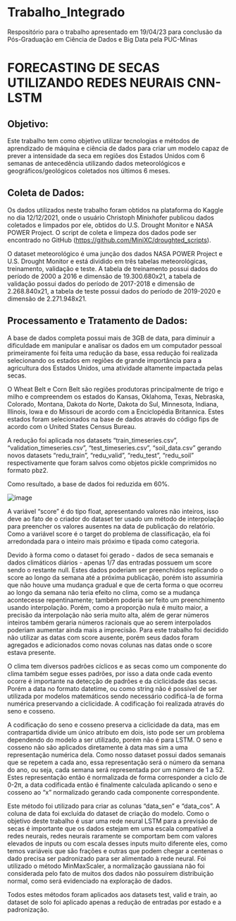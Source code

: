 # Trabalho_Integrado
  Respositório para o trabalho apresentado em 19/04/23 para conclusão da Pós-Graduação em Ciência de Dados e Big Data pela PUC-Minas

# FORECASTING DE SECAS UTILIZANDO REDES NEURAIS CNN-LSTM

## Objetivo:

  Este trabalho tem como objetivo utilizar tecnologias e métodos de aprendizado de máquina e ciência de dados para criar um modelo capaz de prever a intensidade da seca em regiões dos Estados Unidos com 6 semanas de antecedência utilizando dados meteorológicos e geográficos/geológicos coletados nos últimos 6 meses.

## Coleta de Dados:

  Os dados utilizados neste trabalho foram obtidos na plataforma do Kaggle no dia 12/12/2021, onde o usuário Christoph Minixhofer publicou dados coletados e limpados por ele, obtidos do U.S. Drought Monitor e NASA POWER Project. O script de coleta e limpeza dos dados pode ser encontrado no GitHub (https://github.com/MiniXC/droughted_scripts).

  O dataset meteorológico é uma junção dos dados NASA POWER Project e U.S. Drought Monitor e está dividido em três tabelas meteorológicas, treinamento, validação e teste. A tabela de treinamento possui dados do período de 2000 a 2016 e dimensão de 19.300.680x21, a tabela de validação possui dados do período de 2017-2018 e dimensão de 2.268.840x21, a tabela de teste possui dados do período de 2019-2020 e dimensão de 2.271.948x21. 

## Processamento e Tratamento de Dados:

  A base de dados completa possui mais de 3GB de data, para diminuir a dificuldade em manipular e analisar os dados em um computador pessoal primeiramente foi feita uma redução da base, essa redução foi realizada selecionando os estados em regiões de grande importância para a agricultura dos Estados Unidos, uma atividade altamente impactada pelas secas.
  
  O Wheat Belt e Corn Belt são regiões produtoras principalmente de trigo e milho e compreendem os estados do Kansas, Oklahoma, Texas, Nebraska, Colorado, Montana,
Dakota do Norte, Dakota do Sul, Minnesota, Indiana, Illinois, Iowa e do Missouri de acordo com a Enciclopédia Britannica. Estes estados foram selecionados na base de dados através do código fips de acordo com o United States Census Bureau.

  A redução foi aplicada nos datasets “train_timeseries.csv”, “validation_timeseries.csv”, “test_timeseries.csv”, “soil_data.csv” gerando novos datasets “redu_train”, “redu_valid”, “redu_test”, “redu_soil” respectivamente que foram salvos como objetos pickle comprimidos no formato pbz2.
  
  Como resultado, a base de dados foi reduzida em 60%.
  
  
  ![image](https://github.com/GuilhermeGAraujo/Trabalho_Integrado/assets/65792526/e60a3e3f-a528-41bd-be73-90eaf3c90145)

  A variável “score” é do tipo float, apresentando valores não inteiros, isso deve ao fato de o criador do dataset ter usado um método de interpolação para preencher os valores ausentes na data de publicação do relatório. Como a variável score é o target do problema de classificação, ela foi arredondada para o inteiro mais próximo e tipada como categoria.
  
  Devido à forma como o dataset foi gerado - dados de seca semanais e dados climáticos diários - apenas 1/7 das entradas possuem um score sendo o restante null. Estes
dados poderiam ser preenchidos replicando o score ao longo da semana até a próxima publicação, porém isto assumiria que não houve uma mudança gradual e que de certa forma o que ocorreu ao longo da semana não teria efeito no clima, como se a mudança acontecesse repentinamente; também poderia ser feito um preenchimento usando interpolação. Porém, como a proporção nula é muito maior, a precisão da interpolação não seria muito alta, além de gerar números inteiros também geraria números racionais que ao serem interpolados poderiam aumentar ainda mais a imprecisão. Para este trabalho foi decidido não utilizar as datas com score ausente, porém seus dados foram agregados e adicionados como novas colunas nas datas onde o score estava presente.

  O clima tem diversos padrões cíclicos e as secas como um componente do clima também segue esses padrões, por isso a data onde cada evento ocorre é importante na detecção de padrões e da ciclicidade das secas. Porém a data no formato datetime, ou como string não é possível de ser utilizada por modelos matemáticos sendo necessário codificá-la de forma numérica preservando a ciclicidade. A codificação foi realizada através do seno e cosseno.
  
  A codificação do seno e cosseno preserva a ciclicidade da data, mas em contrapartida divide um único atributo em dois, isto pode ser um problema dependendo do modelo a ser utilizado, porém não é para LSTM. O seno e cosseno não são aplicados diretamente à data mas sim a uma representação numérica dela. Como nosso dataset possui dados semanais que se repetem a cada ano, essa representação será o número da semana do ano, ou seja, cada semana será representada por um número de 1 a 52. Estes representação então é normalizada de forma corresponder a ciclo de 0-2π, a data codificada então é finalmente calculada aplicando o seno e cosseno ao “x” normalizado gerando cada componente correspondente.

  Este método foi utilizado para criar as colunas “data_sen” e “data_cos”. A coluna de data foi excluída do dataset de criação do modelo. Como o objetivo deste trabalho é usar uma rede neural LSTM para a previsão de secas é importante que os dados estejam em uma escala compatível a redes neurais, redes neurais raramente se comportam bem com valores elevados de inputs ou com escala desses inputs muito diferente eles, como temos variáveis que são frações e outras que podem chegar a centenas o dado precisa ser padronizado para ser alimentado à rede neural. Foi utilizado o método MinMaxScaler, a normalização gaussiana não foi considerada pelo fato de muitos dos dados não possuírem distribuição normal, como será evidenciado na exploração de dados.
  
  Todos estes métodos foram aplicados aos datasets test, valid e train, ao dataset de solo foi aplicado apenas a redução de entradas por estado e a padronização.
    

